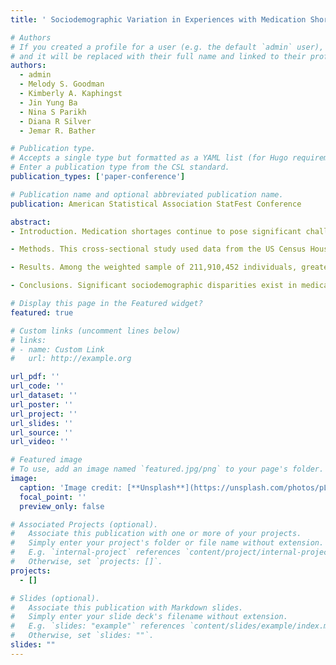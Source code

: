 ```yaml
---
title: ' Sociodemographic Variation in Experiences with Medication Shortages among US Adults'

# Authors
# If you created a profile for a user (e.g. the default `admin` user), write the username (folder name) here
# and it will be replaced with their full name and linked to their profile.
authors:
  - admin
  - Melody S. Goodman
  - Kimberly A. Kaphingst
  - Jin Yung Ba
  - Nina S Parikh
  - Diana R Silver
  - Jemar R. Bather

# Publication type.
# Accepts a single type but formatted as a YAML list (for Hugo requirements).
# Enter a publication type from the CSL standard.
publication_types: ['paper-conference']

# Publication name and optional abbreviated publication name.
publication: American Statistical Association StatFest Conference

abstract: 
- Introduction. Medication shortages continue to pose significant challenges within the US healthcare system. However, there is limited knowledge about the associations between sociodemographic factors and the likelihood of experiencing shortages with prescribed medications and over-the-counter medications. 

- Methods. This cross-sectional study used data from the US Census Household Pulse Survey (August–October 2023), a nationally representative survey of adults aged 18 and above. Sociodemographic factors included age, gender identity, race/ethnicity, marital and employment status, educational attainment, household income, number of children, health insurance, depression and anxiety symptoms, disability status, and region. Weighted multivariable models estimated adjusted odds ratios (ORs) and 95% confidence intervals (CIs). Sensitivity analysis was conducted using the same models; individuals with missing health insurance coverage were excluded.

- Results. Among the weighted sample of 211,910,452 individuals, greater shortage experiences with prescribed and over-the-counter medications were associated with middle age (e.g., 45-64 years, OR 1.35, 95% CI 1.14-1.58), transgender/other gender identity (OR 2.11, 95% CI 1.77-2.51), higher educational attainment (e.g., graduate degrees, OR 1.60, 95% CI 1.48-1.73), higher number of children (e.g., three or more children, OR 1.43, 95% CI 1.29-1.58), having depression (OR 1.49, 95% CI 1.39-1.61) and anxiety symptoms (OR 2.13, 95% CI 1.90-2.38), and being disabled (OR 2.21, 95% CI 2.06-2.36). Being employed (OR 0.84, 95% CI 0.76-0.93) and having a higher household income (e.g., $100,000-$149,999, OR 0.66, 95% CI 0.57-0.76) were associated with a lower likelihood of experiencing shortages.

- Conclusions. Significant sociodemographic disparities exist in medication shortages among US adults, particularly affecting those with lower socioeconomic status, transgender identities, mental health issues, and disabilities. Targeted interventions, improved drug supply chains, and equitable drug coverage are essential to reduce health inequities and improve outcomes.

# Display this page in the Featured widget?
featured: true

# Custom links (uncomment lines below)
# links:
# - name: Custom Link
#   url: http://example.org

url_pdf: ''
url_code: ''
url_dataset: ''
url_poster: ''
url_project: ''
url_slides: ''
url_source: ''
url_video: ''

# Featured image
# To use, add an image named `featured.jpg/png` to your page's folder.
image:
  caption: 'Image credit: [**Unsplash**](https://unsplash.com/photos/pLCdAaMFLTE)'
  focal_point: ''
  preview_only: false

# Associated Projects (optional).
#   Associate this publication with one or more of your projects.
#   Simply enter your project's folder or file name without extension.
#   E.g. `internal-project` references `content/project/internal-project/index.md`.
#   Otherwise, set `projects: []`.
projects:
  - []

# Slides (optional).
#   Associate this publication with Markdown slides.
#   Simply enter your slide deck's filename without extension.
#   E.g. `slides: "example"` references `content/slides/example/index.md`.
#   Otherwise, set `slides: ""`.
slides: ""
---
```

